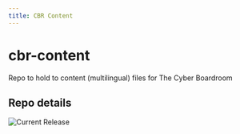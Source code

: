```yaml
---
title: CBR Content
---
```


# cbr-content
Repo to hold to content (multilingual) files for The Cyber Boardroom


## Repo details

![Current Release](https://img.shields.io/badge/release-v0.9.12-blue)


